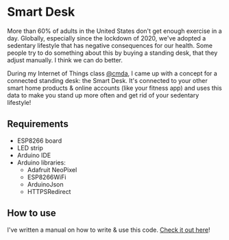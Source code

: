# Smart Desk
More than 60% of adults in the United States don't get enough exercise in a day. Globally, especially since the lockdown of 2020, we've adopted a sedentary lifestyle that has negative consequences for our health. Some people try to do something about this by buying a standing desk, that they adjust manually. I think we can do better.

During my Internet of Things class [@cmda](https://github.com/CMDA), I came up with a concept for a connected standing desk: the Smart Desk. It's connected to your other smart home products & online accounts (like your fitness app) and uses this data to make you stand up more often and get rid of your sedentary lifestyle!

## Requirements
* ESP8266 board
* LED strip
* Arduino IDE
* Arduino libraries:
    * Adafruit NeoPixel
    * ESP8266WiFi
    * ArduinoJson
    * HTTPSRedirect

## How to use
I've written a manual on how to write & use this code. [Check it out here](https://github.com/karimeij/smartdesk/tree/main/manual)!
